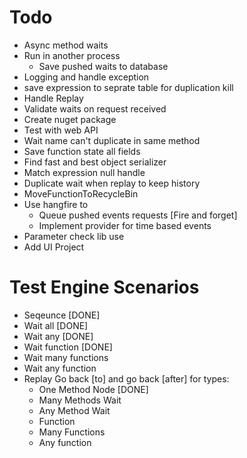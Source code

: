 ﻿# Todo
* Async method waits
* Run in another process
	* Save pushed waits to database
* Logging and handle exception
* save expression to seprate table for duplication kill
* Handle Replay
* Validate waits on request received
* Create nuget package
* Test with web API
* Wait name can't duplicate in same method
* Save function state all fields
* Find fast and best object serializer
* Match expression null handle
* Duplicate wait when replay to keep history
* MoveFunctionToRecycleBin
* Use hangfire to 
	* Queue pushed events requests [Fire and forget]
	* Implement provider for time based events
* Parameter check lib use
* Add UI Project


# Test Engine Scenarios
* Seqeunce [DONE]
* Wait all [DONE]
* Wait any [DONE]
* Wait function [DONE]
* Wait many functions
* Wait any function
* Replay Go back [to] and go back [after] for types:
	* One Method Node [DONE]
	* Many Methods Wait
	* Any Method Wait
	* Function
	* Many Functions
	* Any function 

